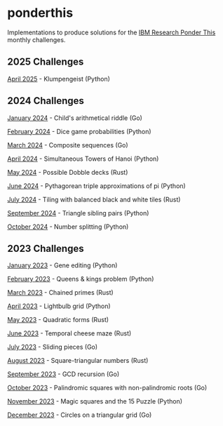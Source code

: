 # ponderthis
Implementations to produce solutions for the [IBM Research Ponder This](https://research.ibm.com/haifa/ponderthis/index.shtml) monthly challenges.

## 2025 Challenges

[April 2025](2025/04/) - Klumpengeist (Python)

## 2024 Challenges

[January 2024](2024/01/) - Child's arithmetical riddle (Go)

[February 2024](2024/02/) - Dice game probabilities (Python)

[March 2024](2024/03/) - Composite sequences (Go)

[April 2024](2024/04/) - Simultaneous Towers of Hanoi (Python)

[May 2024](2024/05/) - Possible Dobble decks (Rust)

[June 2024](2024/06/) - Pythagorean triple approximations of pi (Python)

[July 2024](2024/07/) - Tiling with balanced black and white tiles (Rust)

[September 2024](2024/09/) - Triangle sibling pairs (Python)

[October 2024](2024/10/) - Number splitting (Python)

## 2023 Challenges

[January 2023](2023/01/) - Gene editing (Python)

[February 2023](2023/02/) - Queens & kings problem (Python)

[March 2023](2023/03/) - Chained primes (Rust)

[April 2023](2023/04/) - Lightbulb grid (Python)

[May 2023](2023/05/) - Quadratic forms (Rust)

[June 2023](2023/06/) - Temporal cheese maze (Rust)

[July 2023](2023/07/) - Sliding pieces (Go)

[August 2023](2023/08/) - Square-triangular numbers (Rust)

[September 2023](2023/09/) - GCD recursion (Go)

[October 2023](2023/10/) - Palindromic squares with non-palindromic roots (Go)

[November 2023](2023/11/) - Magic squares and the 15 Puzzle (Python)

[December 2023](2023/12/) - Circles on a triangular grid (Go)